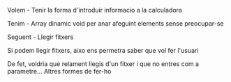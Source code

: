 Volem
	- Tenir la forma d'introduir informacio a la calculadora

Tenim
	- Array dinamic void per anar afeguint elements sense preocupar-se

Seguent
	- Llegir fitxers

Si podem llegir fitxers, aixo ens permetra saber que vol fer l'usuari

De fet, voldria que relament llegis d'un fitxer i que no entres com a parametre...
Altres formes de fer-ho
